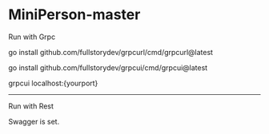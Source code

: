# MiniPerson-master

Run with Grpc 

go install github.com/fullstorydev/grpcurl/cmd/grpcurl@latest 
 
go install github.com/fullstorydev/grpcui/cmd/grpcui@latest 

grpcui localhost:{yourport}

**************************

Run with Rest

Swagger is set.
